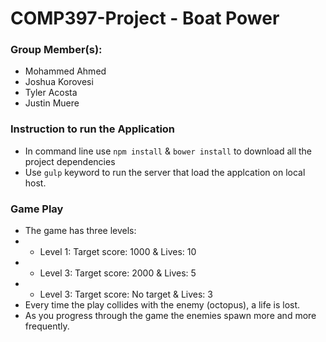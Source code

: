 # COMP397-Project - Boat Power

### Group Member(s): 
* Mohammed Ahmed
* Joshua Korovesi
* Tyler Acosta
* Justin Muere

### Instruction to run the Application
* In command line use `npm install` & `bower install` to download all the project dependencies
* Use `gulp` keyword to run the server that load the applcation on local host.

### Game Play
* The game has three levels:
* * Level 1: Target score: 1000 & Lives: 10 
* * Level 3: Target score: 2000 & Lives: 5
* * Level 3: Target score: No target & Lives: 3
* Every time the play collides with the enemy (octopus), a life is lost.
* As you progress through the game the enemies spawn more and more frequently.
